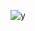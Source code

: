 ![y](http://bp0.blogger.com/_2j4oU6meCoY/SIcWTPQjTeI/AAAAAAAAEr8/jRcmIGz_yi8/s1600/Goofy2.gif)

<!-- http://farm4.static.flickr.com/3226/2697711893_be25871db6_b.jpg -->
<!-- http://knowingtheworld.com/clipart/disney/mickey/10.gif -->

